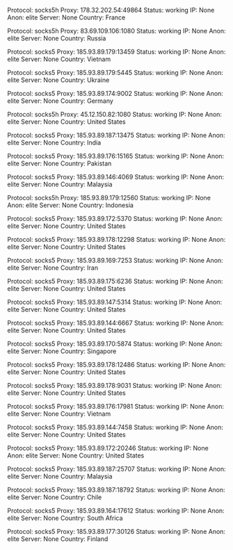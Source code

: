 Protocol: socks5h
Proxy: 178.32.202.54:49864
Status: working
IP: None
Anon: elite
Server: None
Country: France

Protocol: socks5h
Proxy: 83.69.109.106:1080
Status: working
IP: None
Anon: elite
Server: None
Country: Russia

Protocol: socks5
Proxy: 185.93.89.179:13459
Status: working
IP: None
Anon: elite
Server: None
Country: Vietnam

Protocol: socks5
Proxy: 185.93.89.179:5445
Status: working
IP: None
Anon: elite
Server: None
Country: Ukraine

Protocol: socks5
Proxy: 185.93.89.174:9002
Status: working
IP: None
Anon: elite
Server: None
Country: Germany

Protocol: socks5h
Proxy: 45.12.150.82:1080
Status: working
IP: None
Anon: elite
Server: None
Country: United States

Protocol: socks5
Proxy: 185.93.89.187:13475
Status: working
IP: None
Anon: elite
Server: None
Country: India

Protocol: socks5
Proxy: 185.93.89.176:15165
Status: working
IP: None
Anon: elite
Server: None
Country: Pakistan

Protocol: socks5
Proxy: 185.93.89.146:4069
Status: working
IP: None
Anon: elite
Server: None
Country: Malaysia

Protocol: socks5h
Proxy: 185.93.89.179:12560
Status: working
IP: None
Anon: elite
Server: None
Country: Indonesia

Protocol: socks5
Proxy: 185.93.89.172:5370
Status: working
IP: None
Anon: elite
Server: None
Country: United States

Protocol: socks5
Proxy: 185.93.89.178:12298
Status: working
IP: None
Anon: elite
Server: None
Country: United States

Protocol: socks5
Proxy: 185.93.89.169:7253
Status: working
IP: None
Anon: elite
Server: None
Country: Iran

Protocol: socks5
Proxy: 185.93.89.175:6236
Status: working
IP: None
Anon: elite
Server: None
Country: United States

Protocol: socks5
Proxy: 185.93.89.147:5314
Status: working
IP: None
Anon: elite
Server: None
Country: United States

Protocol: socks5
Proxy: 185.93.89.144:6667
Status: working
IP: None
Anon: elite
Server: None
Country: United States

Protocol: socks5
Proxy: 185.93.89.170:5874
Status: working
IP: None
Anon: elite
Server: None
Country: Singapore

Protocol: socks5
Proxy: 185.93.89.178:12486
Status: working
IP: None
Anon: elite
Server: None
Country: United States

Protocol: socks5
Proxy: 185.93.89.178:9031
Status: working
IP: None
Anon: elite
Server: None
Country: United States

Protocol: socks5
Proxy: 185.93.89.176:17981
Status: working
IP: None
Anon: elite
Server: None
Country: Vietnam

Protocol: socks5
Proxy: 185.93.89.144:7458
Status: working
IP: None
Anon: elite
Server: None
Country: United States

Protocol: socks5
Proxy: 185.93.89.172:20246
Status: working
IP: None
Anon: elite
Server: None
Country: United States

Protocol: socks5
Proxy: 185.93.89.187:25707
Status: working
IP: None
Anon: elite
Server: None
Country: Malaysia

Protocol: socks5
Proxy: 185.93.89.187:18792
Status: working
IP: None
Anon: elite
Server: None
Country: Chile

Protocol: socks5
Proxy: 185.93.89.164:17612
Status: working
IP: None
Anon: elite
Server: None
Country: South Africa

Protocol: socks5
Proxy: 185.93.89.177:30126
Status: working
IP: None
Anon: elite
Server: None
Country: Finland

